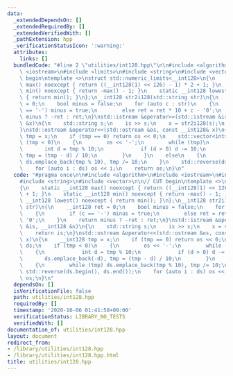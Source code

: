 ```yaml
---
data:
  _extendedDependsOn: []
  _extendedRequiredBy: []
  _extendedVerifiedWith: []
  _pathExtension: hpp
  _verificationStatusIcon: ':warning:'
  attributes:
    links: []
  bundledCode: "#line 2 \"utilities/int128.hpp\"\n\n#include <algorithm>\n#include\
    \ <iostream>\n#include <limits>\n#include <string>\n#include <vector>\n\n// CUT\
    \ begin\ntemplate <>\nstruct std::numeric_limits<__int128>\n{\n    static __int128\
    \ max() noexcept { return ((__int128(1) << 126) - 1) * 2 + 1; }\n    static __int128\
    \ min() noexcept { return -max() - 1; }\n    static __int128 lowest() noexcept\
    \ { return min(); }\n};\n__int128 str2i128(std::string str)\n{\n    __int128 ret\
    \ = 0;\n    bool minus = false;\n    for (auto c : str)\n    {\n        if (c\
    \ == '-') minus = true;\n        else ret = ret * 10 + c - '0';\n    }\n    return\
    \ minus ? -ret : ret;\n}\nstd::istream &operator>>(std::istream &is, __int128\
    \ &x)\n{\n    std::string s;\n    is >> s;\n    x = str2i128(s);\n    return is;\n\
    }\nstd::ostream &operator<<(std::ostream &os, const __int128& x)\n{\n    __int128\
    \ tmp = x;\n    if (tmp == 0) return os << 0;\n    std::vector<int> ds;\n    if\
    \ (tmp < 0)\n    {\n        os << '-';\n        while (tmp)\n        {\n     \
    \       int d = tmp % 10;\n            if (d > 0) d -= 10;\n            ds.emplace_back(-d),\
    \ tmp = (tmp - d) / 10;\n        }\n    }\n    else\n    {\n        while (tmp)\
    \ ds.emplace_back(tmp % 10), tmp /= 10;\n    }\n    std::reverse(ds.begin(), ds.end());\n\
    \    for (auto i : ds) os << i;\n    return os;\n}\n"
  code: "#pragma once\n\n#include <algorithm>\n#include <iostream>\n#include <limits>\n\
    #include <string>\n#include <vector>\n\n// CUT begin\ntemplate <>\nstruct std::numeric_limits<__int128>\n\
    {\n    static __int128 max() noexcept { return ((__int128(1) << 126) - 1) * 2\
    \ + 1; }\n    static __int128 min() noexcept { return -max() - 1; }\n    static\
    \ __int128 lowest() noexcept { return min(); }\n};\n__int128 str2i128(std::string\
    \ str)\n{\n    __int128 ret = 0;\n    bool minus = false;\n    for (auto c : str)\n\
    \    {\n        if (c == '-') minus = true;\n        else ret = ret * 10 + c -\
    \ '0';\n    }\n    return minus ? -ret : ret;\n}\nstd::istream &operator>>(std::istream\
    \ &is, __int128 &x)\n{\n    std::string s;\n    is >> s;\n    x = str2i128(s);\n\
    \    return is;\n}\nstd::ostream &operator<<(std::ostream &os, const __int128&\
    \ x)\n{\n    __int128 tmp = x;\n    if (tmp == 0) return os << 0;\n    std::vector<int>\
    \ ds;\n    if (tmp < 0)\n    {\n        os << '-';\n        while (tmp)\n    \
    \    {\n            int d = tmp % 10;\n            if (d > 0) d -= 10;\n     \
    \       ds.emplace_back(-d), tmp = (tmp - d) / 10;\n        }\n    }\n    else\n\
    \    {\n        while (tmp) ds.emplace_back(tmp % 10), tmp /= 10;\n    }\n   \
    \ std::reverse(ds.begin(), ds.end());\n    for (auto i : ds) os << i;\n    return\
    \ os;\n}\n"
  dependsOn: []
  isVerificationFile: false
  path: utilities/int128.hpp
  requiredBy: []
  timestamp: '2020-10-06 01:41:58+09:00'
  verificationStatus: LIBRARY_NO_TESTS
  verifiedWith: []
documentation_of: utilities/int128.hpp
layout: document
redirect_from:
- /library/utilities/int128.hpp
- /library/utilities/int128.hpp.html
title: utilities/int128.hpp
---
```

